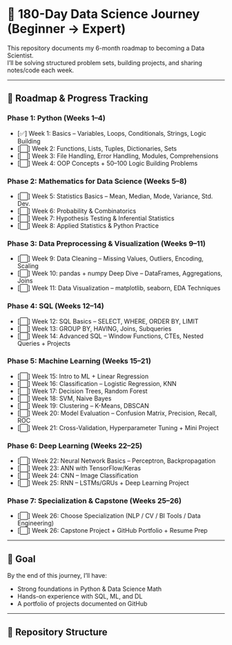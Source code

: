 # 📘 180-Day Data Science Journey (Beginner → Expert)

This repository documents my 6-month roadmap to becoming a Data Scientist.  
I’ll be solving structured problem sets, building projects, and sharing notes/code each week.  

---

## 📅 Roadmap & Progress Tracking  

### **Phase 1: Python (Weeks 1–4)**
- [✅] Week 1: Basics – Variables, Loops, Conditionals, Strings, Logic Building  
- [⬜] Week 2: Functions, Lists, Tuples, Dictionaries, Sets  
- [⬜] Week 3: File Handling, Error Handling, Modules, Comprehensions  
- [⬜] Week 4: OOP Concepts + 50–100 Logic Building Problems  

### **Phase 2: Mathematics for Data Science (Weeks 5–8)**
- [⬜] Week 5: Statistics Basics – Mean, Median, Mode, Variance, Std. Dev.  
- [⬜] Week 6: Probability & Combinatorics  
- [⬜] Week 7: Hypothesis Testing & Inferential Statistics  
- [⬜] Week 8: Applied Statistics & Python Practice  

### **Phase 3: Data Preprocessing & Visualization (Weeks 9–11)**
- [⬜] Week 9: Data Cleaning – Missing Values, Outliers, Encoding, Scaling  
- [⬜] Week 10: pandas + numpy Deep Dive – DataFrames, Aggregations, Joins  
- [⬜] Week 11: Data Visualization – matplotlib, seaborn, EDA Techniques  

### **Phase 4: SQL (Weeks 12–14)**
- [⬜] Week 12: SQL Basics – SELECT, WHERE, ORDER BY, LIMIT  
- [⬜] Week 13: GROUP BY, HAVING, Joins, Subqueries  
- [⬜] Week 14: Advanced SQL – Window Functions, CTEs, Nested Queries + Projects  

### **Phase 5: Machine Learning (Weeks 15–21)**
- [⬜] Week 15: Intro to ML + Linear Regression  
- [⬜] Week 16: Classification – Logistic Regression, KNN  
- [⬜] Week 17: Decision Trees, Random Forest  
- [⬜] Week 18: SVM, Naive Bayes  
- [⬜] Week 19: Clustering – K-Means, DBSCAN  
- [⬜] Week 20: Model Evaluation – Confusion Matrix, Precision, Recall, ROC  
- [⬜] Week 21: Cross-Validation, Hyperparameter Tuning + Mini Project  

### **Phase 6: Deep Learning (Weeks 22–25)**
- [⬜] Week 22: Neural Network Basics – Perceptron, Backpropagation  
- [⬜] Week 23: ANN with TensorFlow/Keras  
- [⬜] Week 24: CNN – Image Classification  
- [⬜] Week 25: RNN – LSTMs/GRUs + Deep Learning Project  

### **Phase 7: Specialization & Capstone (Weeks 25–26)**
- [⬜] Week 26: Choose Specialization (NLP / CV / BI Tools / Data Engineering)  
- [⬜] Week 26: Capstone Project + GitHub Portfolio + Resume Prep  

---

## 🎯 Goal  
By the end of this journey, I’ll have:  
- Strong foundations in Python & Data Science Math  
- Hands-on experience with SQL, ML, and DL  
- A portfolio of projects documented on GitHub  

---

## 📂 Repository Structure  
